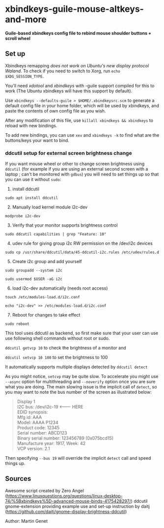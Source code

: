 # xbindkeys-guile-mouse-altkeys-and-more

**Guile-based xbindkeys config file to rebind mouse shoulder buttons + scroll wheel**

## Set up

Xbindkeys remapping *does not work on Ubuntu's new display protocol Waland*. To check if you need to switch to Xorg, run `echo $XDG_SESSION_TYPE`.

You'll need *xdotool* and *xbindkeys* with -guile support compiled for this to work (The Ubuntu xbindkeys will have this support by default).

Use `xbindkeys --defaults-guile > $HOME/.xbindkeysrc.scm` to generate a default config file in your home folder, which will be used by xbindkeys, and paste the contents of own config file as you wish.

After any modification of this file, use `killall xbindkeys && xbindkeys` to reload with new bindings.

To add new bindings, you can use `xev` and `xbindkeys -k` to find what are the buttons/keys your want to bind.

### ddcutil setup for external screen brightness change

If you want mouse wheel or other to change screen brightness using `ddcutil` (for example if you are using an external second screen with a laptop ; can't be monitored with `gdbus`) you will need to set things up so that you can use it without `sudo`:

1. install ddcutil

```
sudo apt install ddcutil
```

2. Manually load kernel module i2c-dev

```
modprobe i2c-dev
```

3. Verify that your monitor supports brightness control

```
sudo ddcutil capabilities | grep "Feature: 10"
```

4. udev rule for giving group i2c RW permission on the /dev/i2c devices

```
sudo cp /usr/share/ddcutil/data/45-ddcutil-i2c.rules /etc/udev/rules.d
```

5. Create i2c group and add yourself

```
sudo groupadd --system i2c

sudo usermod $USER -aG i2c
```

6. load i2c-dev automatically (needs root access)

```
touch /etc/modules-load.d/i2c.conf

echo "i2c-dev" >> /etc/modules-load.d/i2c.conf
```

7. Reboot for changes to take effect

```
sudo reboot
```

This tool uses ddcutil as backend, so first make sure that your user can use use following shell commands without root or sudo.

`ddcutil getvcp 10` to check the brightness of a monitor and

`ddcutil setvcp 10 100` to set the brightness to 100

It automatically supports multiple displays detected by `ddcutil detect`

As you might notice, `setcvp` may be quite slow.
To accelerate you might use `--async` option for multithreading and `--noverify` option once you are sure what you are doing.
The main slowing issue is the implicit call of `detect`, so you may want to note the bus number of the screen as illustrated below:

> Display 1 \
>    I2C bus:  /dev/i2c-19 <--- HERE \
>    EDID synopsis: \
>       Mfg id:               AAA \
>       Model:                AAAA P1234 \
>       Product code:         12345 \
>       Serial number:        ABCD123 \
>       Binary serial number: 123456789 (0x075bcd15) \
>       Manufacture year:     1917,  Week: 42 \
>    VCP version:         2.1 

Then specifying ``--bus 19`` will override the implicit `detect` call and speed things up.

## Sources

Awesome script created by Zero Angel (https://www.linuxquestions.org/questions/linux-desktop-74/%5Bxbindkeys%5D-advanced-mouse-binds-4175428297/)
ddcutil gnome-extension providing example use and set-up instruction by daitj (https://github.com/daitj/gnome-display-brightness-ddcutil)

Author: Martin Genet
